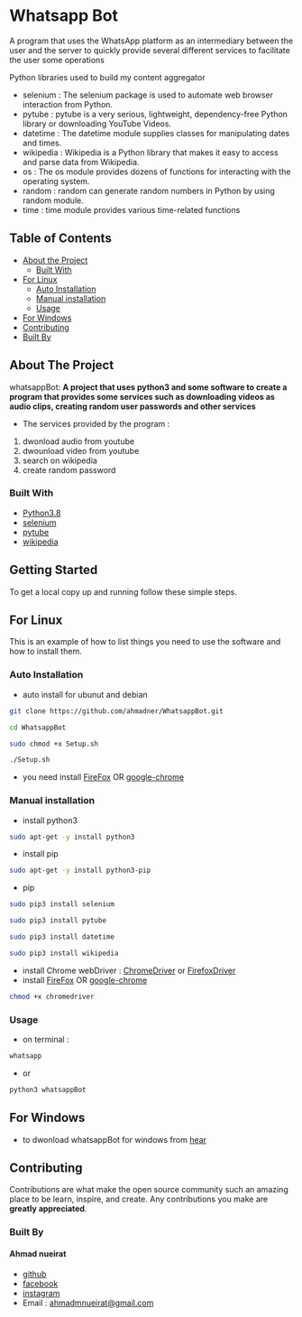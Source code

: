 # Whatsapp Bot

A program that uses the WhatsApp platform as an intermediary between the user and the server
to quickly provide several different services to facilitate the user some operations

Python libraries used to build my content aggregator

* selenium : The selenium package is used to automate web browser interaction from Python.
* pytube : pytube is a very serious, lightweight, dependency-free Python library or downloading YouTube Videos.
* datetime : The datetime module supplies classes for manipulating dates and times.
* wikipedia : Wikipedia is a Python library that makes it easy to access and parse data from Wikipedia.
* os : The os module provides dozens of functions for interacting with the operating system.
* random : random can generate random numbers in Python by using random module. 
* time : time module provides various time-related functions
<!-- TABLE OF CONTENTS -->
## Table of Contents

* [About the Project](#about-the-project)
  * [Built With](#built-with)
* [For Linux](#For-Linux)
  * [Auto Installation](#Auto-Installation)
  * [Manual installation](#Manual-installation)
  * [Usage](#usage)
* [For Windows](#For-Windows)
* [Contributing](#contributing)
* [Built By](#built-By)
<!-- ABOUT THE PROJECT -->
## About The Project

whatsappBot:
**A project that uses python3 and some software to create a program that provides some services such as downloading videos as audio clips, creating random user passwords and other services**

* The services provided by the program :
 1. dwonload audio from youtube
 2. dwounload video from youtube
 3. search on wikipedia
 4. create random password

### Built With
* [Python3.8](https://www.python.org/)
* [selenium](https://pypi.org/project/selenium/)
* [pytube](https://pypi.org/project/pytube/)
* [wikipedia](https://pypi.org/project/wikipedia/)

<!-- GETTING STARTED -->
## Getting Started

To get a local copy up and running follow these simple steps.

## For Linux
This is an example of how to list things you need to use the software and how to install them.

### Auto Installation

* auto install for ubunut and debian

```sh
git clone https://github.com/ahmadner/WhatsappBot.git
```
```sh
cd WhatsappBot
```
```sh
sudo chmod +x Setup.sh
```
```sh
./Setup.sh
```
* you need install [FireFox](https://support.mozilla.org/en-US/kb/install-firefox-linux) OR [google-chrome](https://itsfoss.com/install-chrome-ubuntu/)

### Manual installation

* install python3 
```sh
sudo apt-get -y install python3
```
* install pip
```sh
sudo apt-get -y install python3-pip
```
* pip
```sh
sudo pip3 install selenium
```
```sh
sudo pip3 install pytube
```
```sh
sudo pip3 install datetime
```
```sh
sudo pip3 install wikipedia
```
* install Chrome webDriver : [ChromeDriver](https://chromedriver.storage.googleapis.com/90.0.4430.24/chromedriver_linux64.zip) or [FirefoxDriver](https://github.com/mozilla/geckodriver/releases/download/v0.29.1/geckodriver-v0.29.1-linux64.tar.gz)
* install [FireFox](https://support.mozilla.org/en-US/kb/install-firefox-linux) OR [google-chrome](https://itsfoss.com/install-chrome-ubuntu/)

```sh
chmod +x chromedriver
```

### Usage

* on terminal :
```sh
whatsapp
```
* or 
```sh
python3 whatsappBot
```

## For Windows

* to dwonload whatsappBot for windows from [hear](https://github.com/ahmadner/WhatsappBot_windows)

## Contributing

Contributions are what make the open source community such an amazing place to be learn, inspire, and create. Any contributions you make are **greatly appreciated**.

### Built By
#### Ahmad nueirat
* [github](https://www.github.com/ahmadner)
* [facebook](https://www.facebook.com/ahmadner0/)
* [instagram](https://www.instagram.com/ahmad.ner_/)
* Email : ahmadmnueirat@gmail.com
